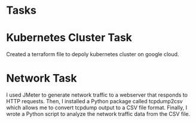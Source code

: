 # Tasks
# Kubernetes Cluster Task

Created a terraform file to depoly kubernetes cluster on google cloud.


# Network Task 

I used JMeter to generate network traffic to a webserver that responds to HTTP requests.
Then, I installed a Python package called tcpdump2csv which allows me to convert tcpdump output to a CSV file format.
Finally, I wrote a Python script to analyze the network traffic data from the CSV file.
